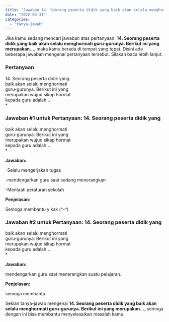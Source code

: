 ```yaml
---
title: "Jawaban 14. Seorang peserta didik yang baik akan selalu menghormati guru-gurunya. Berikut ini yang merupakan..."
date: "2022-03-31"
categories: 
  - "tanya-jawab"
---
```


Jika kamu sedang mencari jawaban atas pertanyaan: **14\. Seorang peserta didik yang baik akan selalu menghormati guru-gurunya. Berikut ini yang merupakan...**, maka kamu berada di tempat yang tepat. Disini ada beberapa jawaban mengenai pertanyaan tersebut. Silakan baca lebih lanjut.

### Pertanyaan

14\. Seorang peserta didik yang  
baik akan selalu menghormati  
guru-gurunya. Berikut ini yang  
merupakan wujud sikap hormat  
kepada guru adalah...  
\*​

### Jawaban #1 untuk Pertanyaan: 14. Seorang peserta didik yang  
baik akan selalu menghormati  
guru-gurunya. Berikut ini yang  
merupakan wujud sikap hormat  
kepada guru adalah...  
\*​

**Jawaban:**

\-Selalu mengerjakan tugas

\-mendengarkan guru saat sedang menerangkan

\-Mentaati peraturan sekolah

**Penjelasan:**

Semoga membantu y kak (^-^)

### Jawaban #2 untuk Pertanyaan: 14. Seorang peserta didik yang  
baik akan selalu menghormati  
guru-gurunya. Berikut ini yang  
merupakan wujud sikap hormat  
kepada guru adalah...  
\*​

**Jawaban:**

mendengarkan guru saat menerangkan suatu pelajaran.

**Penjelasan:**

semoga membantu

Sekian tanya-jawab mengenai **14\. Seorang peserta didik yang baik akan selalu menghormati guru-gurunya. Berikut ini yang merupakan...**, semoga dengan ini bisa membantu menyelesaikan masalah kamu.
